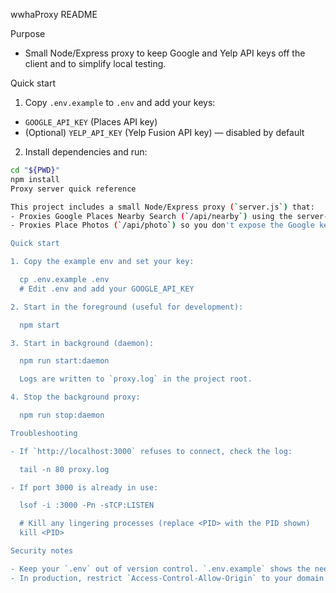 wwhaProxy README

Purpose
- Small Node/Express proxy to keep Google and Yelp API keys off the client and to simplify local testing.

Quick start
1. Copy `.env.example` to `.env` and add your keys:
  - `GOOGLE_API_KEY` (Places API key)
  - (Optional) `YELP_API_KEY` (Yelp Fusion API key) — disabled by default

2. Install dependencies and run:

```bash
cd "${PWD}"
npm install
Proxy server quick reference

This project includes a small Node/Express proxy (`server.js`) that:
- Proxies Google Places Nearby Search (`/api/nearby`) using the server-side `GOOGLE_API_KEY` from `.env`.
- Proxies Place Photos (`/api/photo`) so you don't expose the Google key in the browser.

Quick start

1. Copy the example env and set your key:

  cp .env.example .env
  # Edit .env and add your GOOGLE_API_KEY

2. Start in the foreground (useful for development):

  npm start

3. Start in background (daemon):

  npm run start:daemon

  Logs are written to `proxy.log` in the project root.

4. Stop the background proxy:

  npm run stop:daemon

Troubleshooting

- If `http://localhost:3000` refuses to connect, check the log:

  tail -n 80 proxy.log

- If port 3000 is already in use:

  lsof -i :3000 -Pn -sTCP:LISTEN

  # Kill any lingering processes (replace <PID> with the PID shown)
  kill <PID>

Security notes

- Keep your `.env` out of version control. `.env.example` shows the needed keys but not their values.
- In production, restrict `Access-Control-Allow-Origin` to your domain instead of `*`.
